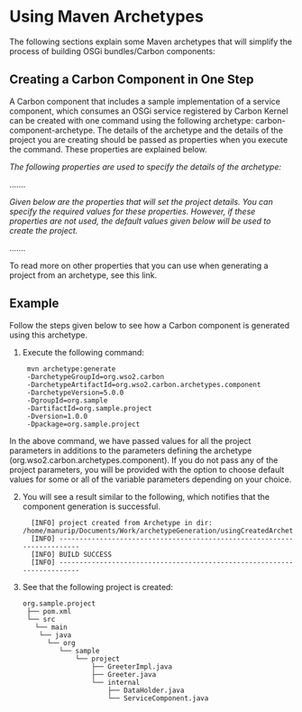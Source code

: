 
# Using Maven Archetypes

The following sections explain some Maven archetypes that will simplify the process of building OSGi bundles/Carbon components:

## Creating a Carbon Component in One Step

A Carbon component that includes a sample implementation of a service component, which consumes an OSGi service registered by Carbon Kernel can be created with one command using the following archetype: carbon-component-archetype. The details of the archetype and the details of the project you are creating should be passed as properties when you execute the command. These properties are explained below.

 *The following properties are used to specify the details of the archetype:*
 
 .......
 
 *Given below are the properties that will set the project details. You can specify the required values for these properties. However, if these properties are not used, the default values given below will be used to create the project.*
 
 .......
 
To read more on other properties that you can use when generating a project from an archetype, see this link. 

## Example 

Follow the steps given below to see how a Carbon component is generated using this archetype.

1. Execute the following command:

        mvn archetype:generate 
        -DarchetypeGroupId=org.wso2.carbon 
        -DarchetypeArtifactId=org.wso2.carbon.archetypes.component
        -DarchetypeVersion=5.0.0  
        -DgroupId=org.sample 
        -DartifactId=org.sample.project 
        -Dversion=1.0.0 
        -Dpackage=org.sample.project
       
 In the above command, we have passed values for all the project parameters in additions to the parameters defining the archetype (org.wso2.carbon.archetypes.component). If you do not pass any of the project parameters, you will be provided with the option to choose default values for some or all of the variable parameters depending on your choice.
 
2. You will see a result similar to the following, which notifies that the component generation is successful.

         [INFO] project created from Archetype in dir:        /home/manurip/Documents/Work/archetypeGeneration/usingCreatedArchetype/temp/org.sample.project
         [INFO] ------------------------------------------------------------------------
         [INFO] BUILD SUCCESS
         [INFO] ------------------------------------------------------------------------ 
       
3. See that the following project is created:

       org.sample.project 
        ├── pom.xml 
        └── src 
          └── main
           └── java
             └── org
                └── sample
                    └── project
                        ├── GreeterImpl.java
                        ├── Greeter.java 
                        └── internal
                            ├── DataHolder.java
                            └── ServiceComponent.java
